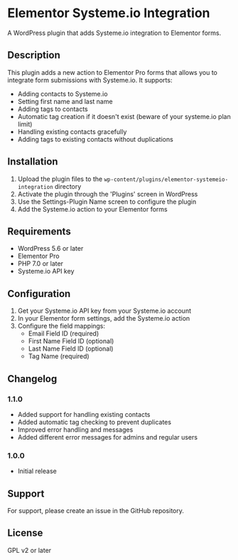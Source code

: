# Elementor Systeme.io Integration

A WordPress plugin that adds Systeme.io integration to Elementor forms.

## Description

This plugin adds a new action to Elementor Pro forms that allows you to integrate form submissions with Systeme.io. It supports:
- Adding contacts to Systeme.io
- Setting first name and last name
- Adding tags to contacts
- Automatic tag creation if it doesn't exist (beware of your systeme.io plan limit)
- Handling existing contacts gracefully
- Adding tags to existing contacts without duplications

## Installation

1. Upload the plugin files to the `wp-content/plugins/elementor-systemeio-integration` directory
2. Activate the plugin through the 'Plugins' screen in WordPress
3. Use the Settings-Plugin Name screen to configure the plugin
4. Add the Systeme.io action to your Elementor forms

## Requirements

- WordPress 5.6 or later
- Elementor Pro
- PHP 7.0 or later
- Systeme.io API key

## Configuration

1. Get your Systeme.io API key from your Systeme.io account
2. In your Elementor form settings, add the Systeme.io action
3. Configure the field mappings:
   - Email Field ID (required)
   - First Name Field ID (optional)
   - Last Name Field ID (optional)
   - Tag Name (required)

## Changelog

### 1.1.0
- Added support for handling existing contacts
- Added automatic tag checking to prevent duplicates
- Improved error handling and messages
- Added different error messages for admins and regular users

### 1.0.0
- Initial release

## Support

For support, please create an issue in the GitHub repository.

## License

GPL v2 or later
